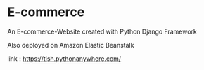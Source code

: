 # E-commerce

An E-commerce-Website created with Python Django Framework

Also deployed on Amazon Elastic Beanstalk

link : https://tish.pythonanywhere.com/
